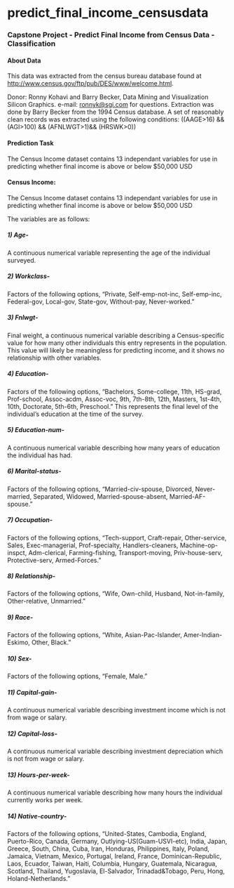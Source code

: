 # predict_final_income_censusdata
### Capstone Project - Predict Final Income from Census Data - Classification
#### About Data
This data was extracted from the census bureau database found at http://www.census.gov/ftp/pub/DES/www/welcome.html.

Donor: Ronny Kohavi and Barry Becker, Data Mining and Visualization Silicon Graphics.
e-mail: ronnyk@sgi.com for questions.
Extraction was done by Barry Becker from the 1994 Census database. A set of reasonably clean records was extracted using the following conditions: ((AAGE>16) && (AGI>100) && (AFNLWGT>1)&& (HRSWK>0))

#### Prediction Task
The Census Income dataset contains 13 independant variables for use in predicting whether final income is above or below $50,000 USD

#### Census Income:
The Census Income dataset contains 13 independant variables for use in predicting whether final income is above or below $50,000 USD

The variables are as follows:
##### 1) Age- 
A continuous numerical variable representing the age of the individual surveyed.

##### 2) Workclass- 
Factors of the following options, “Private, Self-emp-not-inc, Self-emp-inc, Federal-gov, Local-gov, State-gov, Without-pay, Never-worked.”

##### 3) Fnlwgt- 
Final weight, a continuous numerical variable describing a Census-specific value for how many other individuals this entry represents in the population. This value will likely be meaningless for predicting income, and it shows no relationship with other variables.

##### 4) Education- 
Factors of the following options, “Bachelors, Some-college, 11th, HS-grad, Prof-school, Assoc-acdm, Assoc-voc, 9th, 7th-8th, 12th, Masters, 1st-4th, 10th, Doctorate, 5th-6th, Preschool.” This represents the final level of the individual’s education at the time of the survey.

##### 5) Education-num- 
A continuous numerical variable describing how many years of education the individual has had.

##### 6) Marital-status- 
Factors of the following options, “Married-civ-spouse, Divorced, Never-married, Separated, Widowed, Married-spouse-absent, Married-AF-spouse.”

##### 7) Occupation- 
Factors of the following options, “Tech-support, Craft-repair, Other-service, Sales, Exec-managerial, Prof-specialty, Handlers-cleaners, Machine-op-inspct, Adm-clerical, Farming-fishing, Transport-moving, Priv-house-serv, Protective-serv, Armed-Forces.”

##### 8) Relationship- 
Factors of the following options, “Wife, Own-child, Husband, Not-in-family, Other-relative, Unmarried.”

##### 9) Race- 
Factors of the following options, “White, Asian-Pac-Islander, Amer-Indian-Eskimo, Other, Black.”

##### 10) Sex- 
Factors of the following options, “Female, Male.”

##### 11) Capital-gain- 
A continuous numerical variable describing investment income which is not from wage or salary.

##### 12) Capital-loss- 
A continuous numerical variable describing investment depreciation which is not from wage or salary.

##### 13) Hours-per-week- 
A continuous numerical variable describing how many hours the individual currently works per week.

##### 14) Native-country- 
Factors of the following options, “United-States, Cambodia, England, Puerto-Rico, Canada, Germany, Outlying-US(Guam-USVI-etc), India, Japan, Greece, South, China, Cuba, Iran, Honduras, Philippines, Italy, Poland, Jamaica, Vietnam, Mexico, Portugal, Ireland, France, Dominican-Republic, Laos, Ecuador, Taiwan, Haiti, Columbia, Hungary, Guatemala, Nicaragua, Scotland, Thailand, Yugoslavia, El-Salvador, Trinadad&Tobago, Peru, Hong, Holand-Netherlands.”

